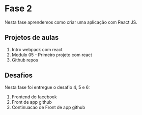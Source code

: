 # Fase 2
Nesta fase aprendemos como criar uma aplicação com React JS.

## Projetos de aulas
1. Intro webpack com react
1. Modulo 05 - Primeiro projeto com react
1. Github repos

## Desafios
Nesta fase foi entregue o desafio 4, 5 e 6:
1. Frontend do facebook
1. Front de app github
1. Continuacao de Front de app github